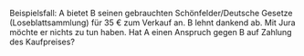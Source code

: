 Beispielsfall: A bietet B seinen gebrauchten Schönfelder/Deutsche Gesetze (Loseblattsammlung) für 35 € zum Verkauf an. B lehnt dankend ab. Mit Jura möchte er nichts zu tun haben. Hat A einen Anspruch gegen B auf Zahlung des Kaufpreises?
